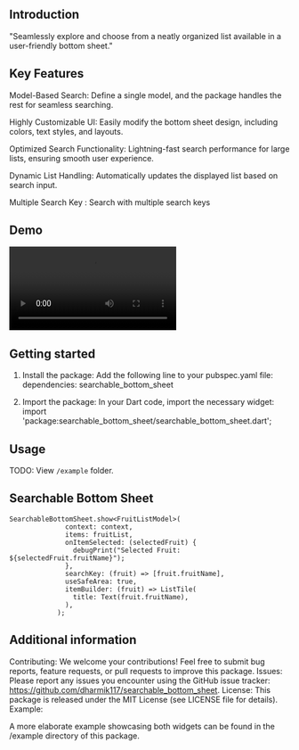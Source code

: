 <!--
This README describes the package. If you publish this package to pub.dev,
this README's contents appear on the landing page for your package.

For information about how to write a good package README, see the guide for
[writing package pages](https://dart.dev/tools/pub/writing-package-pages).

For general information about developing packages, see the Dart guide for
[creating packages](https://dart.dev/guides/libraries/create-packages)
and the Flutter guide for
[developing packages and plugins](https://flutter.dev/to/develop-packages).
-->


## Introduction

"Seamlessly explore and choose from a neatly organized list available in a user-friendly bottom
sheet."

## Key Features

Model-Based Search: Define a single model, and the package handles the rest for seamless searching.

Highly Customizable UI: Easily modify the bottom sheet design, including colors, text styles, and
layouts.

Optimized Search Functionality: Lightning-fast search performance for large lists, ensuring smooth
user experience.

Dynamic List Handling: Automatically updates the displayed list based on search input.

Multiple Search Key :  Search with multiple search keys

## Demo

![Example of with_opacity](assets/videos/demo_video.mp4)

## Getting started

1. Install the package: Add the following line to your pubspec.yaml file:
   dependencies:  searchable_bottom_sheet

2. Import the package: In your Dart code, import the necessary widget:
   import 'package:searchable_bottom_sheet/searchable_bottom_sheet.dart';

## Usage

TODO:
View `/example` folder.

## Searchable Bottom Sheet

```
SearchableBottomSheet.show<FruitListModel>(
              context: context,
              items: fruitList,
              onItemSelected: (selectedFruit) {
                debugPrint("Selected Fruit: ${selectedFruit.fruitName}");
              },
              searchKey: (fruit) => [fruit.fruitName],
              useSafeArea: true,
              itemBuilder: (fruit) => ListTile(
                title: Text(fruit.fruitName),
              ),
            );

```

## Additional information

Contributing: We welcome your contributions! Feel free to submit bug reports, feature requests, or
pull requests to improve this package.
Issues: Please report any issues you encounter using the GitHub issue
tracker: https://github.com/dharmik117/searchable_bottom_sheet.
License: This package is released under the MIT License (see LICENSE file for details).
Example:

A more elaborate example showcasing both widgets can be found in the /example directory of this
package.

